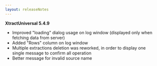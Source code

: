 ```yaml
---
layout: releaseNotes
---
```


**XtractUniversal 5.4.9**

- Improved "loading" dialog usage on log window (displayed only when fetching data from server)
- Added "Rows" column on log window
- Multiple extractions deletion was reworked, in order to display one single message to confirm all operation
- Better message for invalid source name